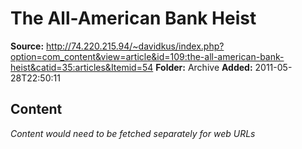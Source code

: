 # The All-American Bank Heist

**Source:** http://74.220.215.94/~davidkus/index.php?option=com_content&view=article&id=109:the-all-american-bank-heist&catid=35:articles&Itemid=54
**Folder:** Archive
**Added:** 2011-05-28T22:50:11




## Content
*Content would need to be fetched separately for web URLs*

